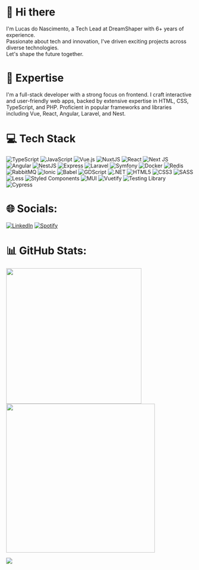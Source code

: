# 👋 Hi there

I'm Lucas do Nascimento, a Tech Lead at DreamShaper with 6+ years of experience. <br />
Passionate about tech and innovation, I've driven exciting projects across diverse technologies. <br />
Let's shape the future together.

# 🚀 Expertise

I'm a full-stack developer with a strong focus on frontend. I craft interactive and user-friendly web apps, backed by extensive expertise in HTML, CSS, TypeScript, and PHP. Proficient in popular frameworks and libraries including Vue, React, Angular, Laravel, and Nest. </br> 

# 💻 Tech Stack
![TypeScript](https://img.shields.io/badge/typescript-%23007ACC.svg?style=for-the-badge&logo=typescript&logoColor=white) ![JavaScript](https://img.shields.io/badge/javascript-%23323330.svg?style=for-the-badge&logo=javascript&logoColor=%23F7DF1E) ![Vue.js](https://img.shields.io/badge/vue-%2335495e.svg?style=for-the-badge&logo=vuedotjs&logoColor=%234FC08D) ![NuxtJS](https://img.shields.io/badge/Nuxt-nuxt?style=for-the-badge&logo=nuxt.js&logoColor=%2300dc82&labelColor=black&color=black) ![React](https://img.shields.io/badge/react-%2320232a.svg?style=for-the-badge&logo=react&logoColor=%2361DAFB) ![Next JS](https://img.shields.io/badge/Next-black?style=for-the-badge&logo=next.js&logoColor=white) ![Angular](https://img.shields.io/badge/angular-%23007ACC.svg?style=for-the-badge&logo=angular&logoColor=white&color=%23DD0031) ![NestJS](https://img.shields.io/badge/Nest-label?style=for-the-badge&logo=nestjs&logoColor=white&color=%23E0234E
) ![Express](https://img.shields.io/badge/express-%23007ACC.svg?style=for-the-badge&logo=express&logoColor=white&color=%23000000) ![Laravel](https://img.shields.io/badge/Laravel-label?style=for-the-badge&logo=laravel&logoColor=white&color=%23FF2D20) ![Symfony](https://img.shields.io/badge/symfony-%23007ACC.svg?style=for-the-badge&logo=symfony&logoColor=white&color=%23000000) ![Docker](https://img.shields.io/badge/docker-%23007ACC.svg?style=for-the-badge&logo=docker&logoColor=white&color=%232496ED) ![Redis](https://img.shields.io/badge/redis-%23007ACC.svg?style=for-the-badge&logo=redis&logoColor=white&color=%23DC382D) ![RabbitMQ](https://img.shields.io/badge/rabbitmq-%23007ACC.svg?style=for-the-badge&logo=rabbitmq&logoColor=white&color=%23FF6600) ![Ionic](https://img.shields.io/badge/ionic-%23007ACC.svg?style=for-the-badge&logo=ionic&logoColor=white&color=%233880FF) ![Babel](https://img.shields.io/badge/Babel-F9DC3e?style=for-the-badge&logo=babel&logoColor=black) ![GDScript](https://img.shields.io/badge/gdscript-%23007ACC.svg?style=for-the-badge&logo=godotengine&logoColor=white&color=%23478CBF) ![.NET](https://img.shields.io/badge/.net-%23007ACC.svg?style=for-the-badge&logo=dotnet&logoColor=white&color=%23512BD4)
 ![HTML5](https://img.shields.io/badge/html5-%23E34F26.svg?style=for-the-badge&logo=html5&logoColor=white) ![CSS3](https://img.shields.io/badge/css3-%231572B6.svg?style=for-the-badge&logo=css3&logoColor=white) ![SASS](https://img.shields.io/badge/SASS-hotpink.svg?style=for-the-badge&logo=SASS&logoColor=white) ![Less](https://img.shields.io/badge/less-2B4C80?style=for-the-badge&logo=less&logoColor=white) ![Styled Components](https://img.shields.io/badge/styled%20components-DB7093?style=for-the-badge&logo=styled-components&logoColor=white) ![MUI](https://img.shields.io/badge/MUI-%230081CB.svg?style=for-the-badge&logo=material-ui&logoColor=white) ![Vuetify](https://img.shields.io/badge/Vuetify-1867C0?style=for-the-badge&logo=vuetify&logoColor=AEDDFF) ![Testing Library](https://img.shields.io/badge/testing%20library-%23007ACC.svg?style=for-the-badge&logo=testinglibrary&logoColor=white&color=%23E33332) ![Cypress](https://img.shields.io/badge/cypress-%23007ACC.svg?style=for-the-badge&logo=cypress&logoColor=white&color=%2317202C)

# 🌐 Socials:
[![LinkedIn](https://img.shields.io/badge/LinkedIn-%230077B5.svg?style=for-the-badge&logo=linkedin&logoColor=white)](https://linkedin.com/in/kidoncio)
[![Spotify](https://img.shields.io/badge/spotify-Spotify?style=for-the-badge&logo=spotify&logoColor=white)](https://open.spotify.com/user/s48wfz58u7rzmj8onzuzy3c76?si=680408d327294716)

# 📊 GitHub Stats:
<img src="https://github-readme-stats-wheat-two-53.vercel.app/api?username=kidoncio&theme=neon&hide_border=false&include_all_commits=false&count_private=true&rank_icon=github"  width="364px" />                    <img src="https://github-readme-streak-stats.herokuapp.com/?user=kidoncio&theme=neon&hide_border=false"  width="400px" />



![](https://github-readme-stats-wheat-two-53.vercel.app/api/top-langs/?username=kidoncio&theme=neon&hide_border=false&include_all_commits=false&count_private=false&layout=compact)
